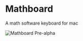 # Mathboard
A math software keyboard for mac


![Mathboard Pre-alpha](https://github.com/rosedalerk/Mathboard/blob/main/images/Mathboard%20Pre-alpha.png)
